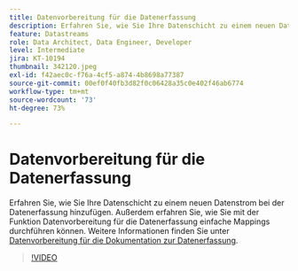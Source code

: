 ```yaml
---
title: Datenvorbereitung für die Datenerfassung
description: Erfahren Sie, wie Sie Ihre Datenschicht zu einem neuen Datenstrom bei der Datenerfassung hinzufügen.
feature: Datastreams
role: Data Architect, Data Engineer, Developer
level: Intermediate
jira: KT-10194
thumbnail: 342120.jpeg
exl-id: f42aec0c-f76a-4cf5-a874-4b8698a77387
source-git-commit: 00ef0f40fb3d82f0c06428a35c0e402f46ab6774
workflow-type: tm+mt
source-wordcount: '73'
ht-degree: 73%

---
```


# Datenvorbereitung für die Datenerfassung

Erfahren Sie, wie Sie Ihre Datenschicht zu einem neuen Datenstrom bei der Datenerfassung hinzufügen. Außerdem erfahren Sie, wie Sie mit der Funktion Datenvorbereitung für die Datenerfassung einfache Mappings durchführen können. Weitere Informationen finden Sie unter [Datenvorbereitung für die Dokumentation zur Datenerfassung](https://experienceleague.adobe.com/docs/experience-platform/edge/fundamentals/datastreams.html#data-prep).

>[!VIDEO](https://video.tv.adobe.com/v/342120/?learn=on)
